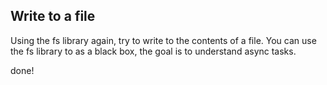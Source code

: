 ## Write to a file
Using the fs library again, try to write to the contents of a file.
You can use the fs library to as a black box, the goal is to understand async tasks.


done!